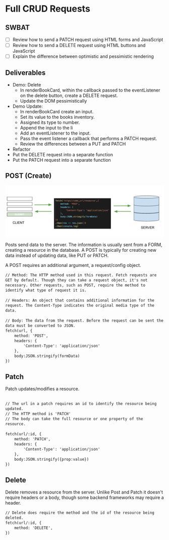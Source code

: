 # Full CRUD Requests
## SWBAT
- [ ] Review how to send a PATCH request using HTML forms and JavaScript
- [ ] Review how to send a DELETE request using HTML buttons and JavaScript
- [ ] Explain the difference between optimistic and pessimistic rendering

## Deliverables 

- Demo: Delete
    - In renderBookCard, within the callback passed to the eventListener on the delete button, create a DELETE request.
    - Update the DOM pessimistically 
- Demo Update:
    - In renderBookCard create an input. 
    - Set its value to the books inventory. 
    - Assigned its type to number.
    - Append the input to the li
    - Add an eventListener to the input.
    - Pass the event listener a callback that performs a PATCH request.
    - Review the differences between a PUT and PATCH
- Refactor 
- Put the DELETE request into a separate function
- Put the PATCH request into a separate function
## POST (Create)
![post](assets/post.png)

Posts send data to the server. The information is usually sent from a FORM, creating a resource in the database. A POST is typically for creating new data instead of updating data, like PUT or PATCH.

A POST requires an additional argument, a request/config object.

```
// Method: The HTTP method used in this request. Fetch requests are GET by default. Though they can take a request object, it's not necessary. Other requests, such as POST, require the method to identify what type of request it is. 

// Headers: An object that contains additional information for the request. The Content-Type indicates the original media type of the data. 

// Body: The data from the request. Before the request can be sent the data must be converted to JSON.
fetch(url, {
    method: 'POST',
    headers: {
        'Content-Type': 'application/json'
    },
    body:JSON.stringify(formData)
})
```

## Patch
Patch updates/modifies a resource.

```

// The url in a patch requires an id to identify the resource being updated. 
// The HTTP method is 'PATCH'
// The body can take the full resource or one property of the resource.

fetch(url/:id, {
    method: 'PATCH',
    headers: {
        'Content-Type': 'application/json'
    },
    body:JSON.stringify({prop:value})
})
```

## Delete
Delete removes a resource from the server. Unlike Post and Patch it doesn't require headers or a body, though some backend frameworks may require a header.

```
// Delete does require the method and the id of the resource being deleted.
fetch(url/:id, {
    method: 'DELETE',
})

```